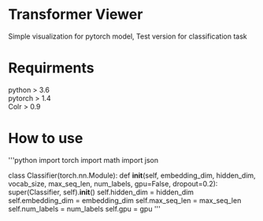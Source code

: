 # Transformer Viewer
Simple visualization for pytorch model, Test version for classification task

# Requirments
python > 3.6  
pytorch > 1.4  
Colr > 0.9  

# How to use
'''python
import torch
import math
import json

class Classifier(torch.nn.Module):
    def __init__(self, embedding_dim, hidden_dim, vocab_size, max_seq_len, num_labels, gpu=False, dropout=0.2):
        super(Classifier, self).__init__()
        self.hidden_dim = hidden_dim
        self.embedding_dim = embedding_dim
        self.max_seq_len = max_seq_len
        self.num_labels = num_labels
        self.gpu = gpu
 '''
